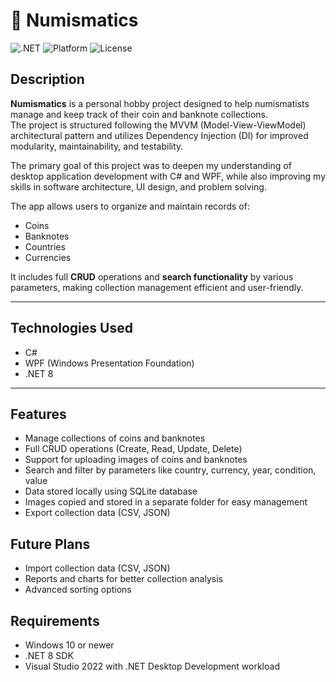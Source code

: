 # 📘 Numismatics

![.NET](https://img.shields.io/badge/.NET-8.0-blueviolet)
![Platform](https://img.shields.io/badge/Platform-Windows-blue)
![License](https://img.shields.io/badge/License-MIT-green)

## Description

**Numismatics** is a personal hobby project designed to help numismatists manage and keep track of their coin and banknote collections.  
The project is structured following the MVVM (Model-View-ViewModel) architectural pattern and utilizes Dependency Injection (DI) for improved modularity, maintainability, and testability.

The primary goal of this project was to deepen my understanding of desktop application development with C# and WPF, while also improving my skills in software architecture, UI design, and problem solving.

The app allows users to organize and maintain records of:

- Coins
- Banknotes
- Countries
- Currencies

It includes full **CRUD** operations and **search functionality** by various parameters, making collection management efficient and user-friendly.

---

## Technologies Used

- C#
- WPF (Windows Presentation Foundation)
- .NET 8

---

## Features

- Manage collections of coins and banknotes
- Full CRUD operations (Create, Read, Update, Delete)
- Support for uploading images of coins and banknotes
- Search and filter by parameters like country, currency, year, condition, value
- Data stored locally using SQLite database
- Images copied and stored in a separate folder for easy management
- Export collection data (CSV, JSON)

## Future Plans

- Import collection data (CSV, JSON)
- Reports and charts for better collection analysis
- Advanced sorting options

## Requirements

- Windows 10 or newer
- .NET 8 SDK
- Visual Studio 2022 with .NET Desktop Development workload
